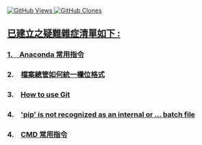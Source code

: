 <a href='https://github.com/Junwu0615/Other'><img alt='GitHub Views' src='https://views.whatilearened.today/views/github/Junwu0615/Other.svg'> 
<a href='https://github.com/Junwu0615/Other'><img alt='GitHub Clones' src='https://img.shields.io/badge/dynamic/json?color=success&label=Clone&query=count_total&url=https://gist.githubusercontent.com/Junwu0615/038cbea264678dca58c487512512e747/raw/Other_clone.json&logo=github'> </br>

## 已建立之疑難雜症清單如下 :

### 1.　[Anaconda 常用指令](/Anaconda常用指令/README.md)
### 2.　[檔案總管如何統一欄位格式](/檔案總管如何統一欄位格式/README.md)
### 3.　[How to use Git](How_to_use_Git.md)
### 4.　['pip' is not recognized as an internal or ... batch file]('pip'_is_not_recognized.md)
### 4.　[CMD 常用指令](CMD.md)